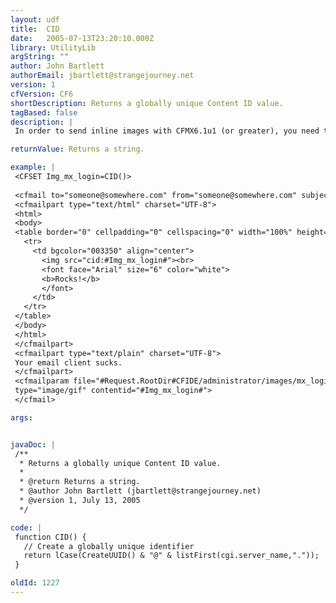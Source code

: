 ```yaml
---
layout: udf
title:  CID
date:   2005-07-13T23:20:10.000Z
library: UtilityLib
argString: ""
author: John Bartlett
authorEmail: jbartlett@strangejourney.net
version: 1
cfVersion: CF6
shortDescription: Returns a globally unique Content ID value.
tagBased: false
description: |
 In order to send inline images with CFMX6.1u1 (or greater), you need to specify a Content ID for the attached image, which needs to be globally unique.

returnValue: Returns a string.

example: |
 <CFSET Img_mx_login=CID()>
 
 <cfmail to="someone@somewhere.com" from="someone@somewhere.com" subject="Mail Test">
 <cfmailpart type="text/html" charset="UTF-8">
 <html>
 <body>
 <table border="0" cellpadding="0" cellspacing="0" width="100%" height="100%">
   <tr>
     <td bgcolor="003350" align="center">
       <img src="cid:#Img_mx_login#"><br>
       <font face="Arial" size="6" color="white">
       <b>Rocks!</b>
       </font>
     </td>
   </tr>
 </table>
 </body>
 </html>
 </cfmailpart>
 <cfmailpart type="text/plain" charset="UTF-8">
 Your email client sucks.
 </cfmailpart>
 <cfmailparam file="#Request.RootDir#CFIDE/administrator/images/mx_login.gif"
 type="image/gif" contentid="#Img_mx_login#">
 </cfmail>

args:


javaDoc: |
 /**
  * Returns a globally unique Content ID value.
  * 
  * @return Returns a string. 
  * @author John Bartlett (jbartlett@strangejourney.net) 
  * @version 1, July 13, 2005 
  */

code: |
 function CID() {
   // Create a globally unique identifier
   return lCase(CreateUUID() & "@" & listFirst(cgi.server_name,"."));
 }

oldId: 1227
---
```


